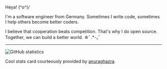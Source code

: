 Heya! (^o^)/

I'm a software engineer from Germany. Sometimes I write code, sometimes I help others become better coders.

I believe that cooperation beats competition.
That's why I do open source.
Together, we can build a better world. ☆ﾟ.*･｡ﾟ

---

![GitHub statistics](https://github-readme-stats.vercel.app/api?username=strangedev&count_private=true&show_icons=true&theme=nord)

Cool stats card courteously provided by [anuraghazra](https://github.com/anuraghazra/github-readme-stats).
